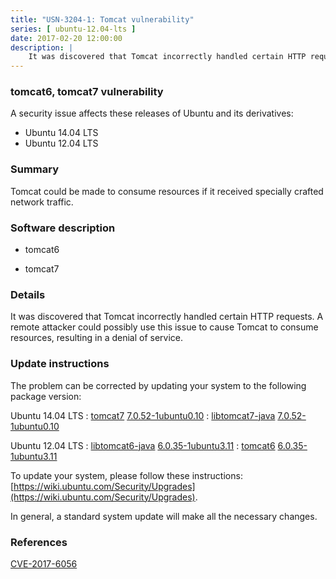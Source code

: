 ```yaml
---
title: "USN-3204-1: Tomcat vulnerability"
series: [ ubuntu-12.04-lts ]
date: 2017-02-20 12:00:00
description: |
    It was discovered that Tomcat incorrectly handled certain HTTP requests. A remote attacker could possibly use this issue to cause Tomcat to consume resources, resulting in a denial of service. 
--- 
```

 
### tomcat6, tomcat7 vulnerability

A security issue affects these releases of Ubuntu and its derivatives:

* Ubuntu 14.04 LTS
* Ubuntu 12.04 LTS

### Summary

Tomcat could be made to consume resources if it received specially crafted network traffic.

### Software description

* tomcat6 

* tomcat7 

### Details

It was discovered that Tomcat incorrectly handled certain HTTP requests. A remote attacker could possibly use this issue to cause Tomcat to consume resources, resulting in a denial of service. 

### Update instructions

The problem can be corrected by updating your system to the following package version:

Ubuntu 14.04 LTS
 : [tomcat7](https://launchpad.net/ubuntu/+source/tomcat7) <span> [7.0.52-1ubuntu0.10](https://launchpad.net/ubuntu/+source/tomcat7/7.0.52-1ubuntu0.10) </span> 
 : [libtomcat7-java](https://launchpad.net/ubuntu/+source/tomcat7) <span> [7.0.52-1ubuntu0.10](https://launchpad.net/ubuntu/+source/tomcat7/7.0.52-1ubuntu0.10) </span> 

Ubuntu 12.04 LTS
 : [libtomcat6-java](https://launchpad.net/ubuntu/+source/tomcat6) <span> [6.0.35-1ubuntu3.11](https://launchpad.net/ubuntu/+source/tomcat6/6.0.35-1ubuntu3.11) </span> 
 : [tomcat6](https://launchpad.net/ubuntu/+source/tomcat6) <span> [6.0.35-1ubuntu3.11](https://launchpad.net/ubuntu/+source/tomcat6/6.0.35-1ubuntu3.11) </span> 

To update your system, please follow these instructions: [https://wiki.ubuntu.com/Security/Upgrades](https://wiki.ubuntu.com/Security/Upgrades).

In general, a standard system update will make all the necessary changes. 

### References

 [CVE-2017-6056](http://people.ubuntu.com/~ubuntu-security/cve/CVE-2017-6056)
 
